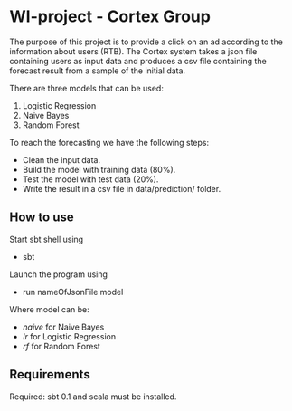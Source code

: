 # WI-project - Cortex Group

The purpose of this project is to provide a click on an ad according to the information about users (RTB).
The Cortex system takes a json file containing users as input data and produces a csv file containing the forecast result from a sample of the initial data.

There are three models that can be used:

1) Logistic Regression
2) Naive Bayes
3) Random Forest

To reach the forecasting we have the following steps:
- Clean the input data.
- Build the model with training data (80%).
- Test the model with test data (20%).
- Write the result in a csv file in data/prediction/ folder.


## How to use

Start sbt shell using
* sbt

Launch the program using
* run nameOfJsonFile model

Where model can be:
* _naive_ for Naive Bayes
* _lr_ for Logistic Regression 
* _rf_ for Random Forest 

## Requirements

Required: sbt 0.1 and scala must be installed.